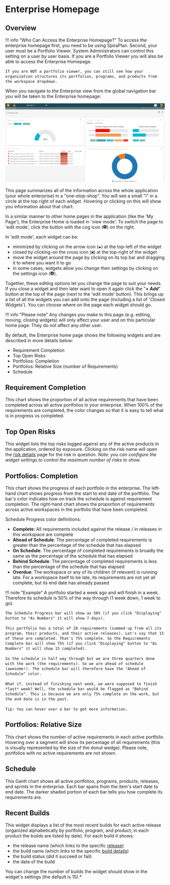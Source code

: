 # Enterprise Homepage

## Overview

!!! info "Who Can Access the Enterprise Homepage?"
    To access the enterprise homepage first, you need to be using SpiraPlan. Second, your user must be a Portfolio Viewer. System Administrators can control this setting on a user by user basis. If you are a Portfolio Viewer you will also be able to access the Enterprise Homepage.

    If you are NOT a portfolio viewer, you can still see how your organization structures its portfolios, programs, and products from the workspace dropdown.

When you navigate to the Enterprise view from the global navigation bar you will be taken to the Enterprise homepage:

![](img/enterprise-homepage-1.png)

This page summarizes all of the information across the whole application (your whole enterprise) in a "one-stop-shop". You will see a small "i" in a circle at the top right of each widget. Hovering or clicking on this will show you information about that chart.

In a similar manner to other home pages in the application (like the 'My Page'), the Enterprise Home is loaded in 'view mode'. To switch the page to 'edit mode', click the button with the cog icon (![](img/UserProduct_Management_40.png)) on the right.

In 'edit mode', each widget can be:

- minimized by clicking on the arrow icon (![](img/UserProduct_Management_42.png)) at the top-left of the widget
- closed by clicking-on the cross icon (![](img/UserProduct_Management_43.png)) at the top-right of the widget
- move the widget around the page by clicking on its top bar and dragging it to where you want it to go
- in some cases, widgets allow you change their settings by clicking on the settings icon (![](img/UserProduct_Management_40.png)). 

Together, these editing options let you change the page to suit your needs. If you close a widget and then later want to open it again click the "***+ Add***" button at the top of the page (next to the 'edit mode' button). This brings up a list of all the widgets you can add onto the page (including a list of 'Closed Widgets'). You can choose where on the page each widget should go.

!!! info "Please note"
    Any changes you make to this page (e.g. editing, moving, closing widgets) will only affect your user and on this particular home page. They do not affect any other user.

By default, the Enterprise home page shows the following widgets and are described in more details below:

- Requirement Completion
- Top Open Risks
- Portfolios: Completion
- Portfolios: Relative Size (number of Requirements)
- Schedule

## Requirement Completion
This chart shows the proportion of all active requirements that have been completed across all active portfolios in your enterprise. When 100% of the requirements are completed, the color changes so that it is easy to tell what is in progress vs completed.

## Top Open Risks
This widget lists the top risks logged against any of the active products in the application, ordered by exposure. Clicking on the risk name will open the [risk details](../Risks-Management/#risk-details) page for the risk in question. *Note: you can configure the widget settings to control the maximum number of risks to show.*


## Portfolios: Completion
This chart shows the progress of each portfolio in the enterprise. The left-hand chart shows progress from the start to end date of the portfolio. The bar's color indicates how on track the schedule is against requirement completion. The right-hand chart shows the proportion of requirements across active workspaces in the portfolio that have been completed.

Schedule Progress color definitions:

- **Complete**: All requirements included against the release / in releases in this workspace are complete
- **Ahead of Schedule**: The percentage of completed requirements is greater than the percentage of the schedule that has elapsed
- **On Schedule**: The percentage of completed requirements is broadly the same as the percentage of the schedule that has elapsed
- **Behind Schedule**: The percentage of completed requirements is less than the percentage of the schedule that has elapsed
- **Overdue**: The workspace or any of its children (if relevant) is running late. For a workspace itself to be late, its requirements are not yet all complete, but its end date has already passed

!!! note "Example"
    A portfolio started a week ago and will finish in a week. Therefore its schedule is 50% of the way through (1 week down, 1 week to go). 
    
    The Schedule Progress bar will show as 50% (if you click "Displaying" button to "As Numbers" it will show 7 days). 
    
    This portfolio has a total of 20 requirements (summed up from all its program, their products, and their active releases). Let's say that 15 of these are completed. That's 75% complete. So the Requirements Complete bar will show 75% (if you click "Displaying" button to "As Numbers" it will show 15 completed).

    So the schedule is half way through but we are three quarters done with the work (the requirements). So we are ahead of schedule (awesome!). The schedule bar will therefore have the "Ahead of Schedule" color.

    What if, instead of finishing next week, we were supposed to finish *last* week? Well, the schedule bar would be flagged as "Behind Schedule". This is because we are only 75% complete on the work, but the end date is in the past. 

    Tip: You can hover over a bar to get more information.


## Portfolios: Relative Size
This chart shows the number of active requirements in each active portfolio. Hovering over a segment will show its percentage of all requirements (this is visually represented by the size of the donut wedge). Please note, portfolios with no active requirements are not shown.

## Schedule
This Gantt chart shows all active portfolios, programs, products, releases, and sprints in the enterprise. Each bar spans from the item's start date to end date. The darker shaded portion of each bar tells you how complete its requirements are.

## Recent Builds
This widget displays a list of the most recent builds for each active release (organized alphabetically by portfolio, program, and product; in each product the builds are listed by date). For each build it shows: 

- the release name (which links to the specific [release](../Release-Management/#release-details))
- the build name (which links to the specific [build details](../Release-Management/#build-details))
- the build status (did it succeed or fail)
- the date of the build

You can change the number of builds the widget should show in the widget's settings (the default is 15).*